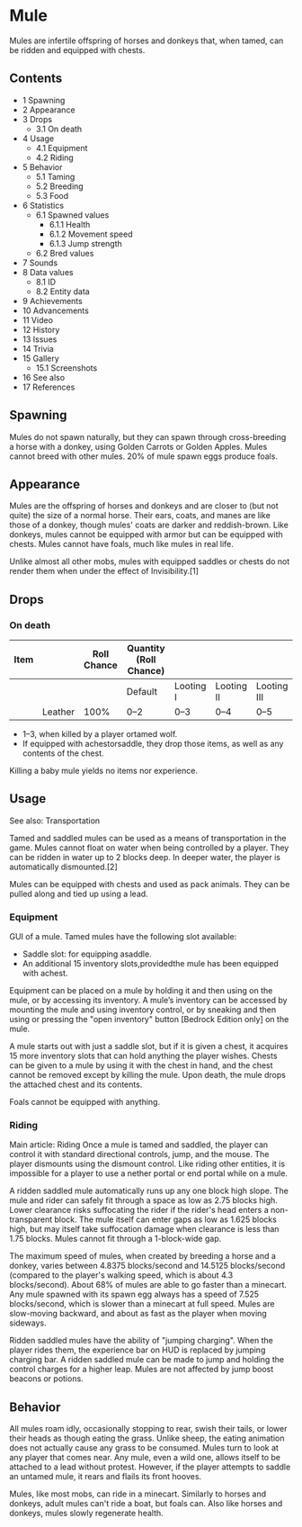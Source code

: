 # Mule
Mules are infertile offspring of horses and donkeys that, when tamed, can be ridden and equipped with chests.

## Contents
- 1 Spawning
- 2 Appearance
- 3 Drops
	- 3.1 On death
- 4 Usage
	- 4.1 Equipment
	- 4.2 Riding
- 5 Behavior
	- 5.1 Taming
	- 5.2 Breeding
	- 5.3 Food
- 6 Statistics
	- 6.1 Spawned values
		- 6.1.1 Health
		- 6.1.2 Movement speed
		- 6.1.3 Jump strength
	- 6.2 Bred values
- 7 Sounds
- 8 Data values
	- 8.1 ID
	- 8.2 Entity data
- 9 Achievements
- 10 Advancements
- 11 Video
- 12 History
- 13 Issues
- 14 Trivia
- 15 Gallery
	- 15.1 Screenshots
- 16 See also
- 17 References

## Spawning
Mules do not spawn naturally, but they can spawn through cross-breeding a horse with a donkey, using Golden Carrots or Golden Apples. Mules cannot breed with other mules.
20% of mule spawn eggs produce foals.

## Appearance
Mules are the offspring of horses and donkeys and are closer to (but not quite) the size of a normal horse. Their ears, coats, and manes are like those of a donkey, though mules' coats are darker and reddish-brown. Like donkeys, mules cannot be equipped with armor but can be equipped with chests. Mules cannot have foals, much like mules in real life.

Unlike almost all other mobs, mules with equipped saddles or chests do not render them when under the effect of Invisibility.[1]

## Drops
### On death
| Item |         | Roll Chance | Quantity (Roll Chance) |           |            |             |
|------|---------|-------------|------------------------|-----------|------------|-------------|
|      |         |             | Default                | Looting I | Looting II | Looting III |
|      | Leather | 100%        | 0–2                    | 0–3       | 0–4        | 0–5         |

- 1–3, when killed by a player ortamed wolf.
- If equipped with achestorsaddle, they drop those items, as well as any contents of the chest.

Killing a baby mule yields no items nor experience.

## Usage
See also: Transportation

Tamed and saddled mules can be used as a means of transportation in the game. Mules cannot float on water when being controlled by a player. They can be ridden in water up to 2 blocks deep. In deeper water, the player is automatically dismounted.[2]

Mules can be equipped with chests and used as pack animals. They can be pulled along and tied up using a lead.

### Equipment
GUI of a mule.
Tamed mules have the following slot available:

- Saddle slot: for equipping asaddle.
- An additional 15 inventory slots,providedthe mule has been equipped with achest.

Equipment can be placed on a mule by holding it and then using on the mule, or by accessing its inventory. A mule’s inventory can be accessed by mounting the mule and using inventory control, or by sneaking and then using or pressing the "open inventory" button ‌[Bedrock Edition  only] on the mule.

A mule starts out with just a saddle slot, but if it is given a chest, it acquires 15 more inventory slots that can hold anything the player wishes. Chests can be given to a mule by using it with the chest in hand, and the chest cannot be removed except by killing the mule. Upon death, the mule drops the attached chest and its contents.

Foals cannot be equipped with anything.

### Riding
Main article: Riding
Once a mule is tamed and saddled, the player can control it with standard directional controls, jump, and the mouse. The player dismounts using the dismount control. Like riding other entities, it is impossible for a player to use a nether portal or end portal while on a mule.

A ridden saddled mule automatically runs up any one block high slope. The mule and rider can safely fit through a space as low as 2.75 blocks high. Lower clearance risks suffocating the rider if the rider's head enters a non-transparent block. The mule itself can enter gaps as low as 1.625 blocks high, but may itself take suffocation damage when clearance is less than 1.75 blocks. Mules cannot fit through a 1-block-wide gap.

The maximum speed of mules, when created by breeding a horse and a donkey, varies between 4.8375 blocks/second and 14.5125 blocks/second (compared to the player's walking speed, which is about 4.3 blocks/second). About 68% of mules are able to go faster than a minecart. Any mule spawned with its spawn egg always has a speed of 7.525 blocks/second, which is slower than a minecart at full speed. Mules are slow-moving backward, and about as fast as the player when moving sideways.

Ridden saddled mules have the ability of "jumping charging". When the player rides them, the experience bar on HUD is replaced by jumping charging bar. A ridden saddled mule can be made to jump and holding the control charges for a higher leap. Mules are not affected by jump boost beacons or potions.

## Behavior
All mules roam idly, occasionally stopping to rear, swish their tails, or lower their heads as though eating the grass. Unlike sheep, the eating animation does not actually cause any grass to be consumed. Mules turn to look at any player that comes near. Any mule, even a wild one, allows itself to be attached to a lead without protest. However, if the player attempts to saddle an untamed mule, it rears and flails its front hooves.

Mules, like most mobs, can ride in a minecart. Similarly to horses and donkeys, adult mules can't ride a boat, but foals can. Also like horses and donkeys, mules slowly regenerate health.

